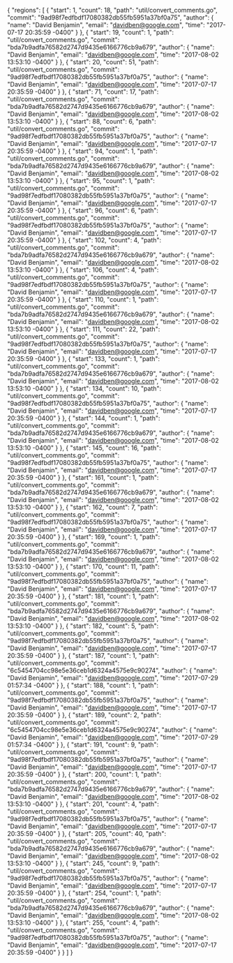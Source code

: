 
{
  "regions": [
    {
      "start": 1,
      "count": 18,
      "path": "util/convert_comments.go",
      "commit": "9ad98f7edfbdf17080382db55fb5951a37bf0a75",
      "author": {
        "name": "David Benjamin",
        "email": "davidben@google.com",
        "time": "2017-07-17 20:35:59 -0400"
      }
    },
    {
      "start": 19,
      "count": 1,
      "path": "util/convert_comments.go",
      "commit": "bda7b9adfa76582d2747d9435e6166776cb9a679",
      "author": {
        "name": "David Benjamin",
        "email": "davidben@google.com",
        "time": "2017-08-02 13:53:10 -0400"
      }
    },
    {
      "start": 20,
      "count": 51,
      "path": "util/convert_comments.go",
      "commit": "9ad98f7edfbdf17080382db55fb5951a37bf0a75",
      "author": {
        "name": "David Benjamin",
        "email": "davidben@google.com",
        "time": "2017-07-17 20:35:59 -0400"
      }
    },
    {
      "start": 71,
      "count": 17,
      "path": "util/convert_comments.go",
      "commit": "bda7b9adfa76582d2747d9435e6166776cb9a679",
      "author": {
        "name": "David Benjamin",
        "email": "davidben@google.com",
        "time": "2017-08-02 13:53:10 -0400"
      }
    },
    {
      "start": 88,
      "count": 6,
      "path": "util/convert_comments.go",
      "commit": "9ad98f7edfbdf17080382db55fb5951a37bf0a75",
      "author": {
        "name": "David Benjamin",
        "email": "davidben@google.com",
        "time": "2017-07-17 20:35:59 -0400"
      }
    },
    {
      "start": 94,
      "count": 1,
      "path": "util/convert_comments.go",
      "commit": "bda7b9adfa76582d2747d9435e6166776cb9a679",
      "author": {
        "name": "David Benjamin",
        "email": "davidben@google.com",
        "time": "2017-08-02 13:53:10 -0400"
      }
    },
    {
      "start": 95,
      "count": 1,
      "path": "util/convert_comments.go",
      "commit": "9ad98f7edfbdf17080382db55fb5951a37bf0a75",
      "author": {
        "name": "David Benjamin",
        "email": "davidben@google.com",
        "time": "2017-07-17 20:35:59 -0400"
      }
    },
    {
      "start": 96,
      "count": 6,
      "path": "util/convert_comments.go",
      "commit": "9ad98f7edfbdf17080382db55fb5951a37bf0a75",
      "author": {
        "name": "David Benjamin",
        "email": "davidben@google.com",
        "time": "2017-07-17 20:35:59 -0400"
      }
    },
    {
      "start": 102,
      "count": 4,
      "path": "util/convert_comments.go",
      "commit": "bda7b9adfa76582d2747d9435e6166776cb9a679",
      "author": {
        "name": "David Benjamin",
        "email": "davidben@google.com",
        "time": "2017-08-02 13:53:10 -0400"
      }
    },
    {
      "start": 106,
      "count": 4,
      "path": "util/convert_comments.go",
      "commit": "9ad98f7edfbdf17080382db55fb5951a37bf0a75",
      "author": {
        "name": "David Benjamin",
        "email": "davidben@google.com",
        "time": "2017-07-17 20:35:59 -0400"
      }
    },
    {
      "start": 110,
      "count": 1,
      "path": "util/convert_comments.go",
      "commit": "bda7b9adfa76582d2747d9435e6166776cb9a679",
      "author": {
        "name": "David Benjamin",
        "email": "davidben@google.com",
        "time": "2017-08-02 13:53:10 -0400"
      }
    },
    {
      "start": 111,
      "count": 22,
      "path": "util/convert_comments.go",
      "commit": "9ad98f7edfbdf17080382db55fb5951a37bf0a75",
      "author": {
        "name": "David Benjamin",
        "email": "davidben@google.com",
        "time": "2017-07-17 20:35:59 -0400"
      }
    },
    {
      "start": 133,
      "count": 1,
      "path": "util/convert_comments.go",
      "commit": "bda7b9adfa76582d2747d9435e6166776cb9a679",
      "author": {
        "name": "David Benjamin",
        "email": "davidben@google.com",
        "time": "2017-08-02 13:53:10 -0400"
      }
    },
    {
      "start": 134,
      "count": 10,
      "path": "util/convert_comments.go",
      "commit": "9ad98f7edfbdf17080382db55fb5951a37bf0a75",
      "author": {
        "name": "David Benjamin",
        "email": "davidben@google.com",
        "time": "2017-07-17 20:35:59 -0400"
      }
    },
    {
      "start": 144,
      "count": 1,
      "path": "util/convert_comments.go",
      "commit": "bda7b9adfa76582d2747d9435e6166776cb9a679",
      "author": {
        "name": "David Benjamin",
        "email": "davidben@google.com",
        "time": "2017-08-02 13:53:10 -0400"
      }
    },
    {
      "start": 145,
      "count": 16,
      "path": "util/convert_comments.go",
      "commit": "9ad98f7edfbdf17080382db55fb5951a37bf0a75",
      "author": {
        "name": "David Benjamin",
        "email": "davidben@google.com",
        "time": "2017-07-17 20:35:59 -0400"
      }
    },
    {
      "start": 161,
      "count": 1,
      "path": "util/convert_comments.go",
      "commit": "bda7b9adfa76582d2747d9435e6166776cb9a679",
      "author": {
        "name": "David Benjamin",
        "email": "davidben@google.com",
        "time": "2017-08-02 13:53:10 -0400"
      }
    },
    {
      "start": 162,
      "count": 7,
      "path": "util/convert_comments.go",
      "commit": "9ad98f7edfbdf17080382db55fb5951a37bf0a75",
      "author": {
        "name": "David Benjamin",
        "email": "davidben@google.com",
        "time": "2017-07-17 20:35:59 -0400"
      }
    },
    {
      "start": 169,
      "count": 1,
      "path": "util/convert_comments.go",
      "commit": "bda7b9adfa76582d2747d9435e6166776cb9a679",
      "author": {
        "name": "David Benjamin",
        "email": "davidben@google.com",
        "time": "2017-08-02 13:53:10 -0400"
      }
    },
    {
      "start": 170,
      "count": 11,
      "path": "util/convert_comments.go",
      "commit": "9ad98f7edfbdf17080382db55fb5951a37bf0a75",
      "author": {
        "name": "David Benjamin",
        "email": "davidben@google.com",
        "time": "2017-07-17 20:35:59 -0400"
      }
    },
    {
      "start": 181,
      "count": 1,
      "path": "util/convert_comments.go",
      "commit": "bda7b9adfa76582d2747d9435e6166776cb9a679",
      "author": {
        "name": "David Benjamin",
        "email": "davidben@google.com",
        "time": "2017-08-02 13:53:10 -0400"
      }
    },
    {
      "start": 182,
      "count": 5,
      "path": "util/convert_comments.go",
      "commit": "9ad98f7edfbdf17080382db55fb5951a37bf0a75",
      "author": {
        "name": "David Benjamin",
        "email": "davidben@google.com",
        "time": "2017-07-17 20:35:59 -0400"
      }
    },
    {
      "start": 187,
      "count": 1,
      "path": "util/convert_comments.go",
      "commit": "6c5454704cc98e5e36ceb1d6324a4575e9c90274",
      "author": {
        "name": "David Benjamin",
        "email": "davidben@google.com",
        "time": "2017-07-29 01:57:34 -0400"
      }
    },
    {
      "start": 188,
      "count": 1,
      "path": "util/convert_comments.go",
      "commit": "9ad98f7edfbdf17080382db55fb5951a37bf0a75",
      "author": {
        "name": "David Benjamin",
        "email": "davidben@google.com",
        "time": "2017-07-17 20:35:59 -0400"
      }
    },
    {
      "start": 189,
      "count": 2,
      "path": "util/convert_comments.go",
      "commit": "6c5454704cc98e5e36ceb1d6324a4575e9c90274",
      "author": {
        "name": "David Benjamin",
        "email": "davidben@google.com",
        "time": "2017-07-29 01:57:34 -0400"
      }
    },
    {
      "start": 191,
      "count": 9,
      "path": "util/convert_comments.go",
      "commit": "9ad98f7edfbdf17080382db55fb5951a37bf0a75",
      "author": {
        "name": "David Benjamin",
        "email": "davidben@google.com",
        "time": "2017-07-17 20:35:59 -0400"
      }
    },
    {
      "start": 200,
      "count": 1,
      "path": "util/convert_comments.go",
      "commit": "bda7b9adfa76582d2747d9435e6166776cb9a679",
      "author": {
        "name": "David Benjamin",
        "email": "davidben@google.com",
        "time": "2017-08-02 13:53:10 -0400"
      }
    },
    {
      "start": 201,
      "count": 4,
      "path": "util/convert_comments.go",
      "commit": "9ad98f7edfbdf17080382db55fb5951a37bf0a75",
      "author": {
        "name": "David Benjamin",
        "email": "davidben@google.com",
        "time": "2017-07-17 20:35:59 -0400"
      }
    },
    {
      "start": 205,
      "count": 40,
      "path": "util/convert_comments.go",
      "commit": "bda7b9adfa76582d2747d9435e6166776cb9a679",
      "author": {
        "name": "David Benjamin",
        "email": "davidben@google.com",
        "time": "2017-08-02 13:53:10 -0400"
      }
    },
    {
      "start": 245,
      "count": 9,
      "path": "util/convert_comments.go",
      "commit": "9ad98f7edfbdf17080382db55fb5951a37bf0a75",
      "author": {
        "name": "David Benjamin",
        "email": "davidben@google.com",
        "time": "2017-07-17 20:35:59 -0400"
      }
    },
    {
      "start": 254,
      "count": 1,
      "path": "util/convert_comments.go",
      "commit": "bda7b9adfa76582d2747d9435e6166776cb9a679",
      "author": {
        "name": "David Benjamin",
        "email": "davidben@google.com",
        "time": "2017-08-02 13:53:10 -0400"
      }
    },
    {
      "start": 255,
      "count": 4,
      "path": "util/convert_comments.go",
      "commit": "9ad98f7edfbdf17080382db55fb5951a37bf0a75",
      "author": {
        "name": "David Benjamin",
        "email": "davidben@google.com",
        "time": "2017-07-17 20:35:59 -0400"
      }
    }
  ]
}
